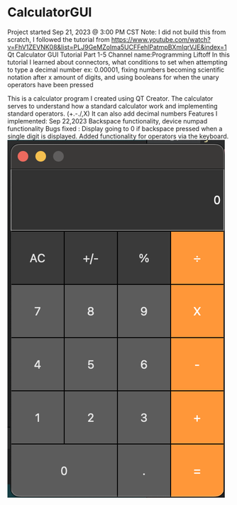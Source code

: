 # CalculatorGUI
Project started Sep 21, 2023 @ 3:00 PM CST
Note: I did not build this from scratch, I followed the tutorial from https://www.youtube.com/watch?v=FhV1ZEVNK08&list=PLJ9GeMZoIma5UCFFehlPatmpBXmIqrVJE&index=1
Qt Calculator GUI Tutorial Part 1-5
Channel name:Programming Liftoff
In this tutorial I learned about connectors, what conditions to set when attempting to type a decimal number ex: 0.00001, fixing numbers becoming scientific notation after x amount of digits, and using booleans for when the unary operators have been pressed

This is a calculator program I created using QT Creator. The calculator serves to understand how a standard calculator work and implementing standard operators. (+.-./,X) It can also add decimal numbers
Features I implemented:
Sep 22,2023 Backspace functionality, device numpad functionality
Bugs fixed : Display going to 0 if backspace pressed when a single digit is displayed.
Added functionality for operators via the keyboard.
![Image Alt Text](Screenshot%202023-09-21%20at%207.40.15%20PM.png)

